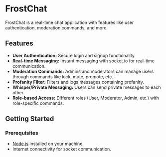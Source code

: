 # FrostChat

FrostChat is a real-time chat application with features like user authentication, moderation commands, and more.

## Features

- **User Authentication:** Secure login and signup functionality.
- **Real-time Messaging:** Instant messaging with socket.io for real-time communication.
- **Moderation Commands:** Admins and moderators can manage users through commands like kick, mute, promote, etc.
- **Profanity Filter:** Filters and logs messages containing profanity.
- **Whisper/Private Messaging:** Users can send private messages to each other.
- **Role-based Access:** Different roles (User, Moderator, Admin, etc.) with role-specific commands.

## Getting Started

### Prerequisites

- [Node.js](https://nodejs.org/) installed on your machine.
- Internet connectivity for socket communication.

